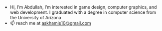 - Hi, I’m Abdullah, I’m interested in game design, computer graphics, and web development. I graduated with a degree in computer science from the University of Arizona
- 📫 reach me at askhamis10@gmail.com
